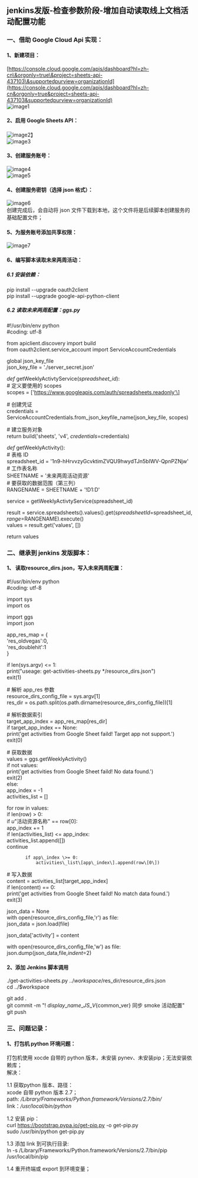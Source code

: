## jenkins发版-检查参数阶段-增加自动读取线上文档活动配置功能

### 一、借助 Google Cloud Api 实现：

#### 1、新建项目：

[https://console.cloud.google.com/apis/dashboard?hl=zh-cn\&orgonly=true\&project=sheets-api-437103\&supportedpurview=organizationId](https://console.cloud.google.com/apis/dashboard?hl=zh-cn&orgonly=true&project=sheets-api-437103&supportedpurview=organizationId)  
![image1](/assets/38b17eb96d58b088d421c37af104cc30.png)

#### 2、启用 Google Sheets API：

![image2](/assets/6e33e53dbf204a548a4c729ed8f4bec3.png)】  
![image3](/assets/c5f0038424347f11bccfe4f6d89621f6.png)

#### 3、创建服务账号：

![image4](/assets/b6df149d414b234f68da2a18b8c17452.png)  
![image5](/assets/c2902895b9830ea9fe5c2df0da88a8bb.png)

#### 4、创建服务密钥（选择 json 格式）：

![image6](/assets/35fc38654666c1a06143ea419764fdce.png)  
创建完成后，会自动将 json 文件下载到本地，这个文件将是后续脚本创建服务的基础配置文件；

#### 5、为服务账号添加共享权限：

![image7](/assets/b40a4a68ec3b4518319aafdbadeedb9b.png)

#### 6、编写脚本读取未来两周活动：

##### 6.1 安装依赖：

pip install \--upgrade oauth2client  
pip install \--upgrade google-api-python-client

##### 6.2 读取未来两周配置：ggs.py

\#\!/usr/bin/env python  
\#coding: utf-8

from apiclient.discovery import build  
from oauth2client.service\_account import ServiceAccountCredentials

global json\_key\_file  
json\_key\_file \= './server\_secret.json'

*def* getWeeklyActivtyService(*spreadsheet\_id*):  
   \# 定义要使用的 scopes  
   scopes \= \['https://www.googleapis.com/auth/spreadsheets.readonly'\]

   \# 创建凭证  
   credentials \= ServiceAccountCredentials.from\_json\_keyfile\_name(json\_key\_file, scopes)

   \# 建立服务对象  
   return build('sheets', 'v4', *credentials*\=credentials)

*def* getWeeklyActivity():  
   \# 表格 ID  
   spreadsheet\_id \= '1n9-hHrvvzyGcvktimZVQU9hwydTJn5bIWV-QpnPZNjw'  
   \# 工作表名称  
   SHEETNAME \= '未来两周活动资源'  
   \# 要获取的数据范围（第三列）  
   RANGENAME \= SHEETNAME \+ '\!D1:D'

   service \= getWeeklyActivtyService(spreadsheet\_id)

   result \= service.spreadsheets().values().get(*spreadsheetId*\=spreadsheet\_id, *range*\=RANGENAME).execute()  
   values \= result.get('values', \[\])

   return values

### 二、继承到 jenkins 发版脚本：

#### 1、 读取resource\_dirs.json，写入未来两周配置：

\#\!/usr/bin/env python  
\#coding: utf-8

import sys  
import os

import ggs  
import json

app\_res\_map \= {  
   'res\_oldvegas':0,  
   'res\_doublehit':1  
}

if len(sys.argv) \<= 1:  
   print("useage: get-activities-sheets.py \*/resource\_dirs.json")  
   exit(1)

\# 解析 app\_res 参数  
resource\_dirs\_config\_file \= sys.argv\[1\]  
res\_dir \= os.path.split(os.path.dirname(resource\_dirs\_config\_file))\[1\]

\# 解析数据索引  
target\_app\_index \= app\_res\_map\[res\_dir\]  
if target\_app\_index \== None:  
   print('get activities from Google Sheet faild\! Target app not support.')  
   exit(0)

\# 获取数据  
values \= ggs.getWeeklyActivity()  
if not values:  
   print('get activities from Google Sheet faild\! No data found.')  
   exit(2)  
else:  
   app\_index \= \-1  
   activities\_list \= \[\]

   for row in values:  
       if len(row) \> 0:  
           if *u*"活动资源名称" \== row\[0\]:  
               app\_index \+= 1  
               if len(activities\_list) \<= app\_index:  
                   activities\_list.append(\[\])  
                   continue  
            
           if app\_index \>= 0:  
               activities\_list\[app\_index\].append(row\[0\])

\# 写入数据  
content \= activities\_list\[target\_app\_index\]  
if len(content) \== 0:  
   print('get activities from Google Sheet faild\! No match data found.')  
   exit(3)

json\_data \= None  
with open(resource\_dirs\_config\_file,'r') as file:  
   json\_data \= json.load(file)  
    
json\_data\['activity'\] \= content

with open(resource\_dirs\_config\_file,'w') as file:  
   json.dump(json\_data,file,*indent*\=2)

#### 2、添加 Jenkins 脚本调用

./get-activities-sheets.py ../$workspace/$res\_dir/resource\_dirs.json  
cd ../$workspace

git add .  
git commit \-m "\! ${display\_name}\_JS\_V${common\_ver} 同步 smoke 活动配置"  
git push

### 三、问题记录：

#### 1、打包机 python 环境问题：

打包机使用 xocde 自带的 python 版本，未安装 pynev、未安装pip；无法安装依赖库；  
解决：

1.1 获取python 版本、路径：  
xcode 自带 python 版本 2.7；  
path: */Library/Frameworks/Python.framework/Versions/2.7/bin/*  
link：*/usr/local/bin/python*

1.2 安装 pip：  
curl https://bootstrap.pypa.io/get-pip.py \-o get-pip.py  
sudo /usr/bin/python get-pip.py

1.3 添加 link 到可执行目录:  
ln \-s /Library/Frameworks/Python.framework/Versions/2.7/bin/pip /usr/local/bin/pip

1.4 重开终端或 export 到环境变量；













